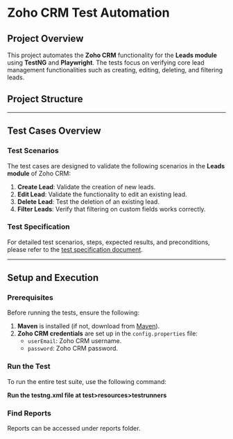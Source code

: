 # Zoho CRM Test Automation

## Project Overview
This project automates the **Zoho CRM** functionality for the **Leads module** using **TestNG** and **Playwright**. The tests focus on verifying core lead management functionalities such as creating, editing, deleting, and filtering leads.

## Project Structure



---

## **Test Cases Overview**

### **Test Scenarios**
The test cases are designed to validate the following scenarios in the **Leads module** of Zoho CRM:

1. **Create Lead**: Validate the creation of new leads.
2. **Edit Lead**: Validate the functionality to edit an existing lead.
3. **Delete Lead**: Test the deletion of an existing lead.
4. **Filter Leads**: Verify that filtering on custom fields works correctly.

### **Test Specification**
For detailed test scenarios, steps, expected results, and preconditions, please refer to the [test specification document](./test_specification.md).

---

## **Setup and Execution**

### **Prerequisites**
Before running the tests, ensure the following:

1. **Maven** is installed (if not, download from [Maven](https://maven.apache.org/download.cgi)).
2. **Zoho CRM credentials** are set up in the `config.properties` file:
    - `userEmail`: Zoho CRM username.
    - `password`: Zoho CRM password.

### **Run the Test**
To run the entire test suite, use the following command:

**Run the testng.xml file at test>resources>testrunners**

### **Find Reports**
Reports can be accessed under reports folder.